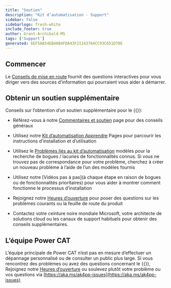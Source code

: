 ```yaml
---
title: "Soutien"
description: "Kit d’automatisation - Support"
sidebar: false
sidebarlogo: fresh-white
include_footer: true
author: Grant-Archibald-MS
tags: ['Support']
generated: 6EF5A854EB46B4FDA43F21143764CC93C651D78E
---
```


## Commencer

Le [Conseils de mise en route](/fr/get-started) fournit des questions interactives pour vous diriger vers des sources d’information qui pourraient vous aider à démarrer.

## Obtenir un soutien supplémentaire

Conseils sur l’obtention d’un soutien supplémentaire pour le {{<product-name>}}:

- Référez-vous à notre [Commentaires et soutien](https://learn.microsoft.com/power-automate/guidance/automation-kit/feedback-support) page pour des conseils généraux

- Utilisez notre [Kit d’automatisation Apprendre](https://aka.ms/automation-kit-learn) Pages pour parcourir les instructions d’installation et d’utilisation

- Utilisez le [Problèmes liés au kit d’automatisation](https://aka.ms/ak4pp-issues) modèles pour la recherche de bogues / lacunes de fonctionnalités connus. Si vous ne trouvez pas de correspondance pour votre problème, cherchez à créer un nouveau problème à l’aide de l’un des modèles fournis

- Utilisez notre [Vidéos pas à pas](à chaque étape en raison de bogues ou de fonctionnalités prioritaires) pour vous aider à montrer comment fonctionne le processus d’installation

- Rejoignez notre [Heures d’ouverture](/fr/office-hours) pour poser des questions sur les problèmes courants ou la feuille de route du produit

- Contactez votre ceinture noire mondiale Microsoft, votre architecte de solutions cloud ou les canaux de support habituels pour obtenir des conseils supplémentaires.

## L’équipe Power CAT

L’équipe principale de Power CAT n’est pas en mesure d’effectuer un dépannage personnalisé ou de consulter un public plus large. Si vous rencontrez des problèmes ou avez des questions concernant le {{<product-name>}}, Rejoignez notre [Heures d’ouverture](/fr/office-hours) ou soulevez plutôt votre problème ou vos questions via [https://aka.ms/ak4pp-issues](https://aka.ms/ak4pp-issues)
